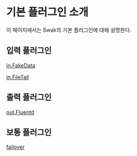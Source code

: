 # 기본 플러그인 소개

이 페이지에서는 Swak의 기본 플러그인에 대해 설명한다.

## 입력 플러그인
[in.FakeData](fakedata/README.md)

[in.FileTail](filetail/README.md)

## 출력 플러그인
[out.Fluentd](fluentd/README.md)

## 보통 플러그인
[failover](failover/README.md)

